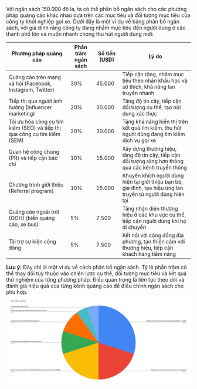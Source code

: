 Với ngân sách 150.000 đô la, ta có thể phân bổ ngân sách cho các phương pháp quảng cáo khác nhau dựa trên các mục tiêu và đối tượng mục tiêu của công ty khởi nghiệp gọi xe. Dưới đây là một ví dụ về bảng phân bổ ngân sách, với giả định rằng công ty đang nhắm mục tiêu đến người dùng ở các thành phố lớn và muốn nhanh chóng thu hút người dùng mới:

| Phương pháp quảng cáo | Phần trăm ngân sách | Số tiền (USD) | Lý do |
|---|---|---|---|
| Quảng cáo trên mạng xã hội (Facebook, Instagram, Twitter) | 30% | 45.000 | Tiếp cận rộng, nhắm mục tiêu theo nhân khẩu học và sở thích, khả năng lan truyền nhanh |
| Tiếp thị qua người ảnh hưởng (Influencer marketing) | 20% | 30.000 | Tăng độ tin cậy, tiếp cận đối tượng cụ thể, tạo nội dung xác thực |
| Tối ưu hóa công cụ tìm kiếm (SEO) và tiếp thị qua công cụ tìm kiếm (SEM) | 20% | 30.000 | Tăng khả năng hiển thị trên kết quả tìm kiếm, thu hút người dùng đang tìm kiếm dịch vụ gọi xe |
| Quan hệ công chúng (PR) và tiếp cận báo chí | 10% | 15.000 | Xây dựng thương hiệu, tăng độ tin cậy, tiếp cận đối tượng rộng hơn thông qua các kênh truyền thông |
| Chương trình giới thiệu (Referral program) | 10% | 15.000 | Khuyến khích người dùng hiện tại giới thiệu bạn bè, gia đình, tạo hiệu ứng lan truyền từ người dùng hiện tại |
| Quảng cáo ngoài trời (OOH) (biển quảng cáo, xe bus) | 5% | 7.500 | Tăng nhận diện thương hiệu ở các khu vực cụ thể, tiếp cận người dùng khi họ di chuyển |
| Tài trợ sự kiện cộng đồng | 5% | 7.500 | Kết nối với cộng đồng địa phương, tạo thiện cảm với thương hiệu, tiếp cận khách hàng tiềm năng |

**Lưu ý:** Đây chỉ là một ví dụ về cách phân bổ ngân sách. Tỷ lệ phần trăm có thể thay đổi tùy thuộc vào chiến lược cụ thể, đối tượng mục tiêu và kết quả thử nghiệm của từng phương pháp. Điều quan trọng là liên tục theo dõi và đánh giá hiệu quả của từng kênh quảng cáo để điều chỉnh ngân sách cho phù hợp.
![The San Juan Mountains are beautiful!](Early-Stage-USD.svg "San Juan Mountains")
